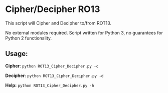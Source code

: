 # Cipher/Decipher RO13
This script will Cipher and Decipher to/from ROT13.

No external modules required. Script written for Python 3, no guarantees for Python 2 functionality.

## Usage:

**Cipher**:
`python ROT13_Cipher_Decipher.py -c`

**Decipher**:
`python ROT13_Cipher_Decipher.py -d`

**Help:**
`python ROT13_Cipher_Decipher.py -h`
